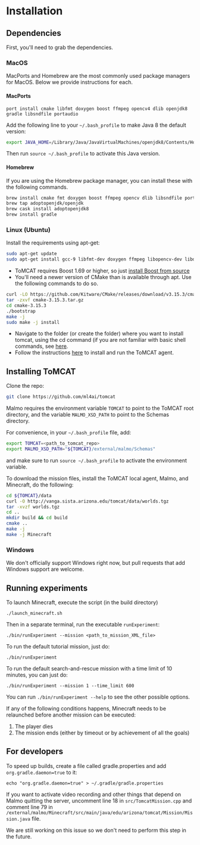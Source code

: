 Installation
============

Dependencies
------------

First, you'll need to grab the dependencies.

### MacOS

MacPorts and Homebrew are the most commonly used package managers for MacOS.
Below we provide instructions for each.

#### MacPorts

```
port install cmake libfmt doxygen boost ffmpeg opencv4 dlib openjdk8 gradle libsndfile portaudio
```

Add the following line to your `~/.bash_profile` to make Java 8 the default
version:

```bash
export JAVA_HOME=/Library/Java/JavaVirtualMachines/openjdk8/Contents/Home
```

Then run `source ~/.bash_profile` to activate this Java version.


#### Homebrew

If you are using the Homebrew package manager, you can install these with the
following commands.

```bash
brew install cmake fmt doxygen boost ffmpeg opencv dlib libsndfile portaudio
brew tap adoptopenjdk/openjdk
brew cask install adoptopenjdk8
brew install gradle
```

### Linux (Ubuntu)

Install the requirements using apt-get:

```bash
sudo apt-get update
sudo apt-get install gcc-9 libfmt-dev doxygen ffmpeg libopencv-dev libdlib-dev openjdk-8-jdk portaudio19-dev libsndfile1-dev
```

- ToMCAT requires Boost 1.69 or higher, so just [install Boost from
  source](https://www.boost.org/doc/libs/1_71_0/more/getting_started/unix-variants.html)
- You'll need a newer version of CMake than is available through apt. Use the
  following commands to do so.

``` bash
curl -LO https://github.com/Kitware/CMake/releases/download/v3.15.3/cmake-3.15.3.tar.gz
tar -zxvf cmake-3.15.3.tar.gz
cd cmake-3.15.3
./bootstrap
make -j
sudo make -j install
```

- Navigate to the folder (or create the folder) where you want to install
  tomcat, using the cd command (if you are not familiar with basic shell
  commands, see [here](https://swcarpentry.github.io/shell-novice/reference/).
- Follow the instructions [here](https://github.com/ml4ai/tomcat#installation) to
  install and run the ToMCAT agent.


Installing ToMCAT
-----------------

Clone the repo:

```bash
git clone https://github.com/ml4ai/tomcat
```


Malmo requires the environment variable `TOMCAT` to point to the ToMCAT root
directory, and the variable `MALMO_XSD_PATH` to point to the Schemas directory.

For convenience, in your `~/.bash_profile` file, add:

```bash
export TOMCAT=<path_to_tomcat_repo>
export MALMO_XSD_PATH="${TOMCAT}/external/malmo/Schemas"
```

and make sure to run `source ~/.bash_profile` to activate the environment
variable.


To download the mission files, install the ToMCAT local agent, Malmo, and
Minecraft, do the following:

```bash
cd ${TOMCAT}/data
curl -O http://vanga.sista.arizona.edu/tomcat/data/worlds.tgz
tar -xvzf worlds.tgz
cd ..
mkdir build && cd build 
cmake .. 
make -j
make -j Minecraft
```

### Windows

We don't officially support Windows right now, but pull requests that add
Windows support are welcome.


Running experiments
-------------------

To launch Minecraft, execute the script (in the build directory)

    ./launch_minecraft.sh

Then in a separate terminal, run the executable `runExperiment`:

    ./bin/runExperiment --mission <path_to_mission_XML_file>

To run the default tutorial mission, just do:

    ./bin/runExperiment

To run the default search-and-rescue mission with a time limit of 10 minutes, you can just do:

    ./bin/runExperiment --mission 1 --time_limit 600

You can run `./bin/runExperiment --help` to see the other possible options.

If any of the following conditions happens, Minecraft needs to be relaunched
before another mission can be executed:

1. The player dies
2. The mission ends (either by timeout or by achievement of all the goals)

## For developers

To speed up builds, create a file called gradle.properties and add
`org.gradle.daemon=true` to it:

    echo "org.gradle.daemon=true" > ~/.gradle/gradle.properties

If you want to activate video recording and other things that depend on Malmo
quitting the server, uncomment line 18 in `src/TomcatMission.cpp` and
comment line 79 in 
`/external/malmo/Minecraft/src/main/java/edu/arizona/tomcat/Mission/Mission.java` file.

We are still working on this issue so we don't need to perform this step in the
future.
